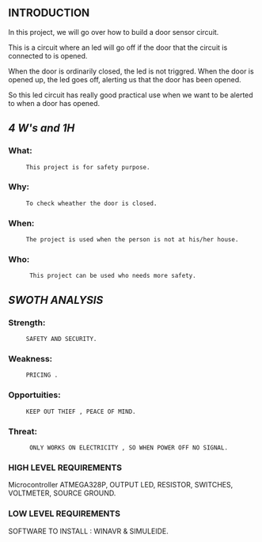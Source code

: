 ## INTRODUCTION
In this project, we will go over how to build a door sensor circuit.

This is a circuit where an led will go off if the door that the circuit is connected to is opened.

When the door is ordinarily closed, the led is not triggred. When the door is opened up, the led goes off, alerting us that the door has been opened.

So this led circuit has really good practical use when we want to be alerted to when a door has opened.

## ***4 W's and 1H***
### What:
         This project is for safety purpose.
### Why:
         To check wheather the door is closed.
### When:
         The project is used when the person is not at his/her house.
### Who: 
          This project can be used who needs more safety.
          
## ***SWOTH ANALYSIS***
### Strength:
         SAFETY AND SECURITY.
### Weakness:
         PRICING .
### Opportuities:
         KEEP OUT THIEF , PEACE OF MIND.
### Threat: 
          ONLY WORKS ON ELECTRICITY , SO WHEN POWER OFF NO SIGNAL.

### HIGH LEVEL REQUIREMENTS
Microcontroller ATMEGA328P,
OUTPUT LED,
RESISTOR,
SWITCHES,
VOLTMETER,
SOURCE GROUND.
### LOW LEVEL REQUIREMENTS
SOFTWARE TO INSTALL : 
WINAVR &
SIMULEIDE.


